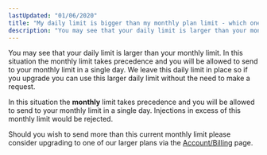 ```yaml
---
lastUpdated: "01/06/2020"
title: "My daily limit is bigger than my monthly plan limit - which one is correct?"
description: "You may see that your daily limit is larger than your monthly limit. In this situation the monthly limit takes precedence and you will be allowed to send to your monthly limit in a single day. "
---
```


You may see that your daily limit is larger than your monthly limit. In this situation the monthly limit takes precedence and you will be allowed to send to your monthly limit in a single day. We leave this daily limit in place so if you upgrade you can use this larger daily limit without the need to make a request.

In this situation the **monthly** limit takes precedence and you will be allowed to send to your monthly limit in a single day. Injections in excess of this monthly limit would be rejected.

Should you wish to send more than this current monthly limit please consider upgrading to one of our larger plans via the [Account/Billing](https://app.sparkpost.com/account/billing) page.
